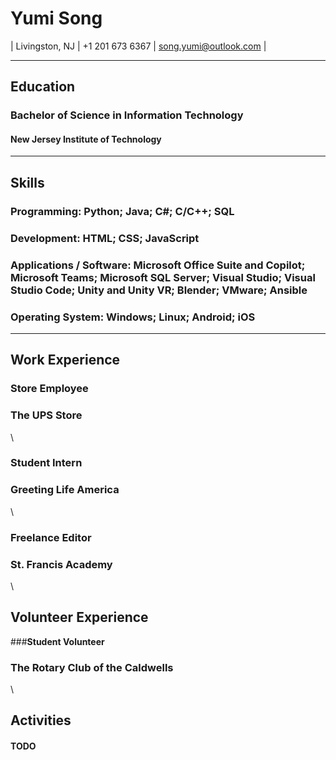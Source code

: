 # Yumi Song
| Livingston, NJ | +1 201 673 6367 | song.yumi@outlook.com |
***
## **Education**
### Bachelor of Science in Information Technology
#### New Jersey Institute of Technology
***
## **Skills**
### **Programming:** Python; Java; C#; C/C++; SQL
### **Development:** HTML; CSS; JavaScript
### **Applications / Software:** Microsoft Office Suite and Copilot; Microsoft Teams; Microsoft SQL Server; Visual Studio; Visual Studio Code; Unity and Unity VR; Blender; VMware; Ansible
### **Operating System:** Windows; Linux; Android; iOS
***
## **Work Experience**
### **Store Employee**
### The UPS Store
\
### **Student Intern**
### Greeting Life America
\
### **Freelance Editor**
### St. Francis Academy
\
## **Volunteer Experience**
###**Student Volunteer**
### The Rotary Club of the Caldwells
\
## **Activities**
#### TODO

